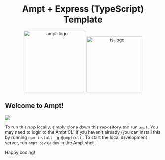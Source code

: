 <p align="center">
    <div width="100%" align="center">
        <h1>Ampt + Express (TypeScript) Template</h1>
    </div>
    <p align="center">
        <img src="https://raw.githubusercontent.com/ampt-templates/templates-manifest/main/images/ampt-api.svg" alt="ampt-logo" width="200"/>
        <img src="https://upload.wikimedia.org/wikipedia/commons/4/4c/Typescript_logo_2020.svg" alt="ts-logo" width="180"/>
    </p>
</p>

## Welcome to Ampt!

[<img src="https://getampt.com/button"/>](https://ampt.dev/start?template=typescript-express-api)

To run this app locally, simply clone down this repository and run `ampt`. You may need to login to the Ampt CLI if you haven't already (you can install this by running `npm install -g @ampt/cli`). To start the local development server, run `ampt dev` or `dev` in the Ampt shell.

Happy coding!
